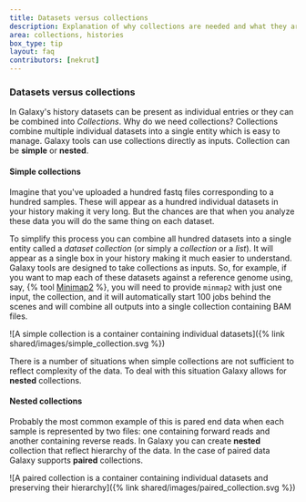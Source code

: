 ```yaml
---
title: Datasets versus collections
description: Explanation of why collections are needed and what they are
area: collections, histories
box_type: tip
layout: faq
contributors: [nekrut]
---
```


### Datasets versus collections

In Galaxy's history datasets can be present as individual entries or they can be combined into *Collections*. Why do we need collections? Collections combine multiple individual datasets into a single entity which is easy to manage. Galaxy tools can use collections directly as inputs. Collection can be **simple** or **nested**.

#### Simple collections

Imagine that you've uploaded a hundred fastq files corresponding to a hundred samples. These will appear as a hundred individual datasets in your history making it very long. But the chances are that when you analyze these data you will do the same thing on each dataset.

To simplify this process you can combine all hundred datasets into a single entity called a *dataset collection* (or simply a *collection* or a *list*). It will appear as a single box in your history making it much easier to understand. Galaxy tools are designed to take collections as inputs. So, for example, if you want to map each of these datasets against a reference genome using, say, {% tool [Minimap2](toolshed.g2.bx.psu.edu/repos/iuc/minimap2/minimap2/2.28+galaxy0) %}, you will need to provide `minmap2` with just one input, the collection, and it will automatically start 100 jobs behind the scenes and will combine all outputs into a single collection containing BAM files.

![A simple collection is a container containing individual datasets]({% link shared/images/simple_collection.svg %})

There is a number of situations when simple collections are not sufficient to reflect complexity of the data. To deal with this situation Galaxy allows for **nested** collections.

#### Nested collections

Probably the most common example of this is pared end data when each sample is represented by two files: one containing forward reads and another containing reverse reads. In Galaxy you can create **nested** collection that reflect hierarchy of the data. In the case of paired data Galaxy supports **paired** collections.

![A paired collection is a container containing individual datasets and preserving their hierarchy]({% link shared/images/paired_collection.svg %})

<!-- Original editable image for simple collections = https://docs.google.com/drawings/d/1A-tRerNLzC4FJfShUFT327wMvSSX4Y8AAdaxD_Fwaa0/edit?usp=sharing -->
<!-- Original editable image for paired collection = https://docs.google.com/drawings/d/1Bbx4UmIYdDAqK3KSm6LtLQ8zwEXxDglHmVbb0MK-mbQ/edit?usp=sharing -->
